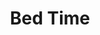 ---
title: "Bed Time"
year: 2025
description: "Clock mechanism, blue PLA, yellow PLA, oil paint, and glue."
size: "9” x 9” x 2.5”"
count: 0
selected: true
priority: 4
---